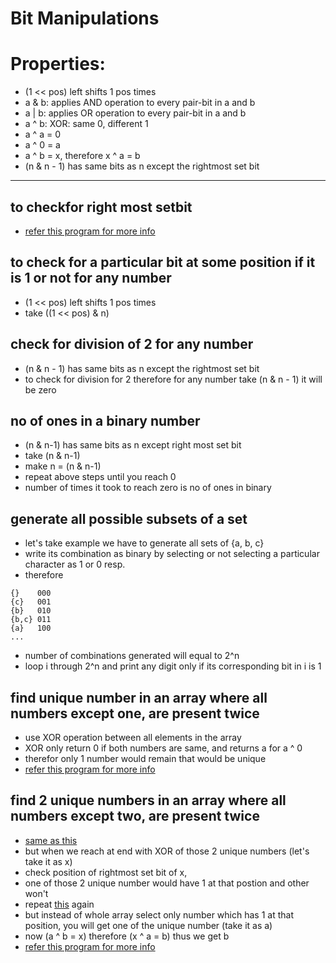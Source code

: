 # Bit Manipulations

# Properties:
- (1 << pos) left shifts 1 pos times
- a & b: applies AND operation to every pair-bit in a and b
- a | b: applies OR operation to every pair-bit in a and b
- a ^ b: XOR: same 0, different 1
- a ^ a = 0
- a ^ 0 = a
- a ^ b = x, therefore x ^ a = b
- (n & n - 1) has same bits as n except the rightmost set bit

<hr/>

## to checkfor right most setbit
- [refer this program for more info](https://github.com/Satwikan/dsa/blob/master/bit/uniqueNumberFind.cpp)

## to check for a particular bit at some position if it is 1 or not for any number
- (1 << pos) left shifts 1 pos times
- take ((1 << pos) & n) 

## check for division of 2 for any number
- (n & n - 1) has same bits as n except the rightmost set bit
- to check for division for 2 therefore for any number take (n & n - 1) it will be zero

## no of ones in a binary number
- (n & n-1) has same bits as n except right most set bit
- take (n & n-1)
- make n = (n & n-1)
- repeat above steps until you reach 0
- number of times it took to reach zero is no of ones in binary

## generate all possible subsets of a set
- let's take example we have to generate all sets of {a, b, c}
- write its combination as binary by selecting or not selecting a particular character as 1 or 0 resp.
- therefore
```
{}    000
{c}   001
{b}   010
{b,c} 011
{a}   100
...
```
- number of combinations generated will equal to 2^n
- loop i through 2^n and print any digit only if its corresponding bit in i is 1

## find unique number in an array where all numbers except one, are present twice
- use XOR operation between all elements in the array
- XOR only return 0 if both numbers are same, and returns a for a ^ 0
- therefor only 1 number would remain that would be unique
- [refer this program for more info](https://github.com/Satwikan/dsa/blob/master/bit/uniqueNumberFind.cpp)

## find 2 unique numbers in an array where all numbers except two, are present twice
- [same as this](https://github.com/Satwikan/dsa/blob/master/bit/readme.md#find-unique-number-in-an-array-where-all-numbers-except-one-are-present-twice)
- but when we reach at end with XOR of those 2 unique numbers (let's take it as x)
- check position of rightmost set bit of x,
- one of those 2 unique number would have 1 at that postion and other won't
- repeat [this](https://github.com/Satwikan/dsa/blob/master/bit/readme.md#find-unique-number-in-an-array-where-all-numbers-except-one-are-present-twice) again
- but instead of whole array select only number which has 1 at that position, you will get one of the unique number (take it as a)
- now (a ^ b = x) therefore (x ^ a = b) thus we get b
- [refer this program for more info](https://github.com/Satwikan/dsa/blob/master/bit/uniqueNumberFind.cpp)

